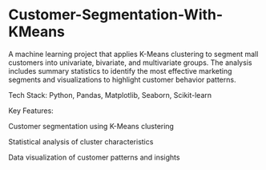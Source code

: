 # Customer-Segmentation-With-KMeans
A machine learning project that applies K-Means clustering to segment mall customers into univariate, bivariate, and multivariate groups. The analysis includes summary statistics to identify the most effective marketing segments and visualizations to highlight customer behavior patterns.

Tech Stack: Python, Pandas, Matplotlib, Seaborn, Scikit-learn

Key Features:

Customer segmentation using K-Means clustering

Statistical analysis of cluster characteristics

Data visualization of customer patterns and insights
